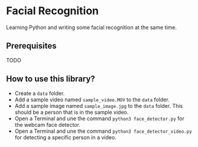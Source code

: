 # Facial Recognition

Learning Python and writing some facial recognition at the same time.

## Prerequisites

TODO

## How to use this library?

- Create a `data` folder.
- Add a sample video named `sample_video.MOV` to the `data` folder.
- Add a sample image named `sample_image.jpg` to the `data` folder. This should be a person that is in the sample video.
- Open a Terminal and une the command `python3 face_detector.py` for the webcam face detector.
- Open a Terminal and une the command `python3 face_detector_video.py` for detecting a specific person in a video.
